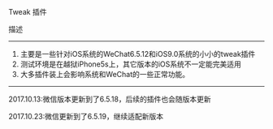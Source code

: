 Tweak 插件

描述

***
1. 主要是一些针对iOS系统的WeChat6.5.12和iOS9.0系统的小小的tweak插件
2. 测试环境是在越狱iPhone5s上，其它版本的iOS系统不一定能完美适用
3. 大多插件装上会影响系统和WeChat的一些正常功能。

***

2017.10.13:微信版本更新到了6.5.18，后续的插件也会随版本更新

2017.10.23:微信更新到了6.5.19，继续适配新版本
